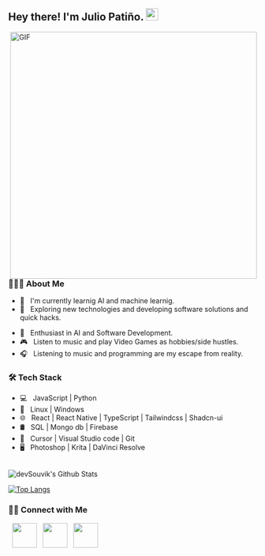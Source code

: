 <h2> Hey there! I'm Julio Patiño. <img src="https://media.giphy.com/media/v1.Y2lkPTc5MGI3NjExd3B3bXNicXNxMWwydW9zaTh0aTZjeWR4dm0xMWJxMDc0ZTJjd3FwZCZlcD12MV9naWZzX3NlYXJjaCZjdD1n/QYkX9IMHthYn0Y3pcG/giphy.gif" width="25"></h2>
<img align="right" alt="GIF" src="https://media3.giphy.com/media/v1.Y2lkPTc5MGI3NjExcXJnbGlucDVwcmltOW94dmM2dWxkNTJtamh1bjNzc2pscGQxeXVicCZlcD12MV9pbnRlcm5hbF9naWZfYnlfaWQmY3Q9Zw/6pYbw8HkA2SO5UKZYj/giphy.webp" width="500"/>


<h3> 👨🏻‍💻 About Me </h3>

- 🔭 &nbsp; I'm currently learnig AI and machine learnig.
- 🤔 &nbsp; Exploring new technologies and developing software solutions and quick hacks.
<!---  - 💼 &nbsp; Fullstack developer at .--> 
- 🌱 &nbsp; Enthusiast in AI and Software Development.
- 🎮 &nbsp; Listen to music and play Video Games as hobbies/side hustles.
- 🎧 &nbsp; Listening to music and programming are my escape from reality.

<h3>🛠 Tech Stack</h3>

- 💻 &nbsp; JavaScript | Python
- 💽 &nbsp; Linux | Windows    
- 🌐 &nbsp; React | React Native | TypeScript | Tailwindcss | Shadcn-ui
- 🛢 &nbsp; SQL | Mongo db | Firebase
- 🔧 &nbsp; Cursor | Visual Studio code | Git
- 🖥 &nbsp; Photoshop | Krita | DaVinci Resolve

<br>

<img align="center" src="https://github-readme-stats.vercel.app/api?username=julio-pg&include_all_commits=true&count_private=true&show_icons=true&line_height=20&title_color=7A7ADB&icon_color=2234AE&text_color=D3D3D3&bg_color=0,000000,130F40" alt="devSouvik's Github Stats">

</br>

[![Top Langs](https://github-readme-stats.vercel.app/api/top-langs/?username=julio-pg&layout=compact)](https://github.com/anuraghazra/github-readme-stats)


<h3> 🤝🏻 Connect with Me </h3>

<p align="left">
&nbsp; <a href="https://www.youtube.com/@jfrankx73" target="_blank" rel="noopener noreferrer"><img src="https://img.icons8.com/plasticine/100/000000/youtube.png" width="50" /></a>  
&nbsp; <a href="https://www.linkedin.com/in/julio-pati%C3%B1o-jp/" target="_blank" rel="noopener noreferrer"><img src="https://img.icons8.com/plasticine/100/000000/linkedin.png" width="50" /></a>
&nbsp; <a href="mailto:franjp132@gmail.com" target="_blank" rel="noopener noreferrer"><img src="https://img.icons8.com/plasticine/100/000000/gmail.png"  width="50" /></a>
</p>
